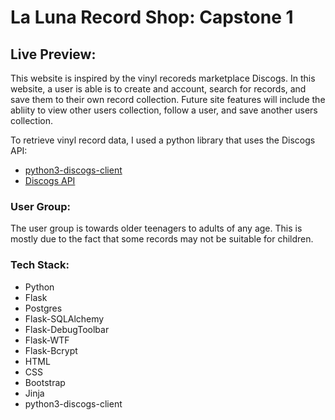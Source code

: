 # La Luna Record Shop: Capstone 1

## Live Preview: 


This website is inspired by the vinyl recoreds marketplace Discogs. In this website, a user is able is to create and account, search for records, and save them to their own record collection. Future site features will include the abliity to view other users collection, follow a user, and save another users collection. 

To retrieve vinyl record data, I used a python library that uses the Discogs API: 
* [python3-discogs-client](https://python3-discogs-client.readthedocs.io/en/latest/index.html)
* [Discogs API](https://www.discogs.com/developers)

### User Group:
The user group is towards older teenagers to adults of any age. This is mostly due to the fact that some records may not be suitable for children. 

### Tech Stack:
* Python
* Flask
* Postgres
* Flask-SQLAlchemy
* Flask-DebugToolbar
* Flask-WTF
* Flask-Bcrypt
* HTML
* CSS
* Bootstrap
* Jinja
* python3-discogs-client
